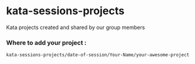 # kata-sessions-projects
Kata projects created and shared by our group members

### Where to add your project :

```
kata-sessions-projects/date-of-session/Your-Name/your-awesome-project
```
